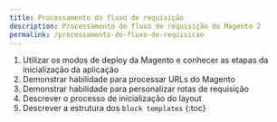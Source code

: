 ```yaml
---
title: Processamento do fluxo de requisição
description: Processamento do fluxo de requisição do Magento 2
permalink: /processamento-do-fluxo-de-requisicao
---
```


1. Utilizar os modos de deploy da Magento e conhecer as etapas da inicialização da aplicação
2. Demonstrar habilidade para processar URLs do Magento
3. Demonstrar habilidade para personalizar rotas de requisição
4. Descrever o processo de inicialização do layout
5. Descrever a estrutura dos `block templates`
{:toc}

## 
